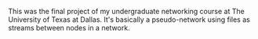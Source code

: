 This was the final project of my undergraduate networking course at The University of Texas at Dallas.
It's basically a pseudo-network using files as streams between nodes in a network.
